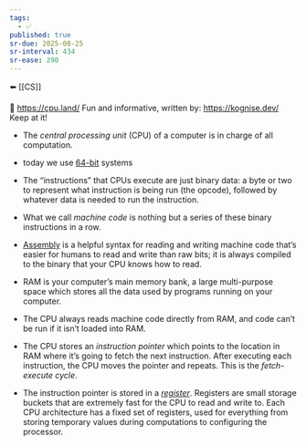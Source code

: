 ```yaml
---
tags:
  - ✅
published: true
sr-due: 2025-08-25
sr-interval: 434
sr-ease: 290
---
```


⬅️ [[CS]]

🔗 https://cpu.land/
Fun and informative, written by: https://kognise.dev/
Keep at it!

- The _central processing unit_ (CPU) of a computer is in charge of all computation.
- today we use [64-bit](https://en.wikipedia.org/wiki/64-bit_computing) systems
- The “instructions” that CPUs execute are just binary data: a byte or two to represent what instruction is being run (the opcode), followed by whatever data is needed to run the instruction.
- What we call _machine code_ is nothing but a series of these binary instructions in a row. 
- [Assembly](https://en.wikipedia.org/wiki/Assembly_language) is a helpful syntax for reading and writing machine code that’s easier for humans to read and write than raw bits; it is always compiled to the binary that your CPU knows how to read.

- RAM is your computer’s main memory bank, a large multi-purpose space which stores all the data used by programs running on your computer.
- The CPU always reads machine code directly from RAM, and code can’t be run if it isn’t loaded into RAM.
- The CPU stores an _instruction pointer_ which points to the location in RAM where it’s going to fetch the next instruction. After executing each instruction, the CPU moves the pointer and repeats. This is the _fetch-execute cycle_.
- The instruction pointer is stored in a [_register_](https://en.wikipedia.org/wiki/Processor_register). Registers are small storage buckets that are extremely fast for the CPU to read and write to. Each CPU architecture has a fixed set of registers, used for everything from storing temporary values during computations to configuring the processor.